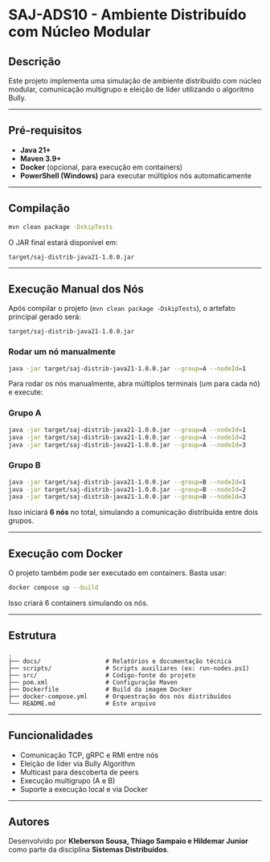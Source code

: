 # SAJ-ADS10 - Ambiente Distribuído com Núcleo Modular

## Descrição

Este projeto implementa uma simulação de ambiente distribuído com núcleo modular, comunicação multigrupo e eleição de líder utilizando o algoritmo Bully.

---

## Pré-requisitos

- **Java 21+**
- **Maven 3.9+**
- **Docker** (opcional, para execução em containers)
- **PowerShell (Windows)** para executar múltiplos nós automaticamente

---

## Compilação

```bash
mvn clean package -DskipTests
```

O JAR final estará disponível em:

```
target/saj-distrib-java21-1.0.0.jar
```

---

## Execução Manual dos Nós

Após compilar o projeto (`mvn clean package -DskipTests`), o artefato principal gerado será:

```
target/saj-distrib-java21-1.0.0.jar
```

### Rodar um nó manualmente

```bash
java -jar target/saj-distrib-java21-1.0.0.jar --group=A --nodeId=1
```

Para rodar os nós manualmente, abra múltiplos terminais (um para cada nó) e execute:

### Grupo A
```bash
java -jar target/saj-distrib-java21-1.0.0.jar --group=A --nodeId=1
java -jar target/saj-distrib-java21-1.0.0.jar --group=A --nodeId=2
java -jar target/saj-distrib-java21-1.0.0.jar --group=A --nodeId=3
```

### Grupo B
```bash
java -jar target/saj-distrib-java21-1.0.0.jar --group=B --nodeId=1
java -jar target/saj-distrib-java21-1.0.0.jar --group=B --nodeId=2
java -jar target/saj-distrib-java21-1.0.0.jar --group=B --nodeId=3
```

 Isso iniciará **6 nós** no total, simulando a comunicação distribuída entre dois grupos.

---

## Execução com Docker

O projeto também pode ser executado em containers. Basta usar:

```bash
docker compose up --build
```

Isso criará 6 containers simulando os nós.

---

## Estrutura

```
.
├── docs/                  # Relatórios e documentação técnica
├── scripts/               # Scripts auxiliares (ex: run-nodes.ps1)
├── src/                   # Código-fonte do projeto
├── pom.xml                # Configuração Maven
├── Dockerfile             # Build da imagem Docker
├── docker-compose.yml     # Orquestração dos nós distribuídos
└── README.md              # Este arquivo
```

---

## Funcionalidades

- Comunicação TCP, gRPC e RMI entre nós
- Eleição de líder via Bully Algorithm
- Multicast para descoberta de peers
- Execução multigrupo (A e B)
- Suporte a execução local e via Docker

---

## Autores

Desenvolvido por **Kleberson Sousa, Thiago Sampaio e Hildemar Junior** como parte da disciplina **Sistemas Distribuídos**.

